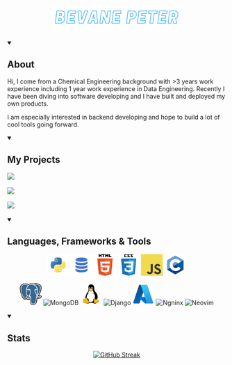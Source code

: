 <p align="center">
    <img width="300px" src="media/name.png" alt="Bevane Peter">
</p>


<details open>
<summary><h2>About</h2></summary>
    <p>
        Hi, I come from a Chemical Engineering background with >3 years work experience including 1 year work experience in Data Engineering.
        Recently I have been diving into software developing and I have built
        and deployed my own products.
    </p>
    <p>
        I am especially interested in backend developing and hope to build a lot of cool
        tools going forward.
    </p>
</details>

<details open>
<summary><h2>My Projects</h2></summary>
<p align="left">
<a href="https://github.com/bevane/food-diary"><img width="278" src="https://github-readme-stats.vercel.app/api/pin/?username=bevane&repo=food-diary&theme=prussian&hide_border=true"></a>
</p>
<p align="left">
<a href="https://github.com/bevane/repocheck"><img width="278" src="https://github-readme-stats.vercel.app/api/pin/?username=bevane&repo=repocheck&theme=prussian&hide_border=true"></a>
</p>
<p align="left">
<a href="https://github.com/bevane/ssg"><img width="278" src="https://github-readme-stats.vercel.app/api/pin/?username=bevane&repo=ssg&theme=prussian&hide_border=true"></a>
</p>
</details>

<details open>
<summary><h2>Languages, Frameworks & Tools</h2></summary>
<p align="center">
    <img alt="Python" title="Python" height="50px" src="https://raw.githubusercontent.com/github/explore/80688e429a7d4ef2fca1e82350fe8e3517d3494d/topics/python/python.png">
    <img alt="SQL" title="SQL" height="50px" src="https://raw.githubusercontent.com/github/explore/80688e429a7d4ef2fca1e82350fe8e3517d3494d/topics/sql/sql.png">
    <img alt="HTML" title="HTML" height="50px" src="https://raw.githubusercontent.com/github/explore/80688e429a7d4ef2fca1e82350fe8e3517d3494d/topics/html/html.png">
    <img alt="CSS" title="CSS" height="50px" src="https://raw.githubusercontent.com/github/explore/80688e429a7d4ef2fca1e82350fe8e3517d3494d/topics/css/css.png">
    <img alt="JavaScript" title="JavaScript" height="50px" src="https://raw.githubusercontent.com/github/explore/80688e429a7d4ef2fca1e82350fe8e3517d3494d/topics/javascript/javascript.png">
    <img alt="C" title="C" height="50px" src="https://raw.githubusercontent.com/github/explore/f3e22f0dca2be955676bc70d6214b95b13354ee8/topics/c/c.png">
</p>
<p align="center">
    <img alt="PostgreSQL" title="PostgreSQL" height="50px" src="https://raw.githubusercontent.com/github/explore/80688e429a7d4ef2fca1e82350fe8e3517d3494d/topics/postgresql/postgresql.png">
    <img alt="MongoDB" title="MongoDB" height="50px" src="https://github.com/mongodb.png">
    <img alt="Linux" title="Linux" height="50px" src="https://raw.githubusercontent.com/github/explore/80688e429a7d4ef2fca1e82350fe8e3517d3494d/topics/linux/linux.png">
    <img alt="Django" title="Django" height="50px" src="https://github.com/django.png">
    <img alt="Azure Repos" title="Azure Repos" height="50px" src="https://raw.githubusercontent.com/github/explore/eaef8552d8b082ffafe2bfc8a5023d47da904aac/topics/azure/azure.png">
    <img alt="Ngninx" title="Nginx" height="50px" src="https://github.com/nginx.png">
    <img alt="Neovim" title="Neovim" height="50px" src="https://github.com/neovim.png">
</p>
</details>

<details open>
<summary><h2>Stats</h2></summary>
<p align="center">
<a href="https://git.io/streak-stats"><img src="https://streak-stats.demolab.com?user=bevane&theme=prussian" alt="GitHub Streak" /></a>
</p>
</details>


